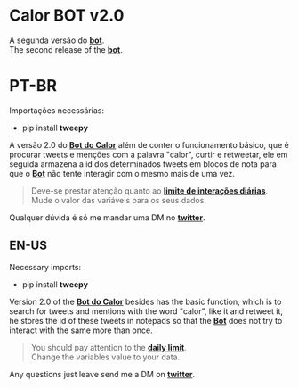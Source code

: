 # Calor BOT v2.0

A segunda versão do **[bot](https://twitter.com/bot_calor)**.<br>
The second release of the **[bot](https://twitter.com/bot_calor)**.

# PT-BR<br>
Importações necessárias:
- pip install **tweepy**

A versão 2.0 do **[Bot do Calor](https://twitter.com/bot_calor)** além de conter o funcionamento básico, que é procurar tweets e menções com a palavra "calor", curtir e retweetar, ele em seguida armazena a id dos determinados tweets em blocos de nota para que o **[Bot](https://twitter.com/bot_calor)** não tente interagir com o mesmo mais de uma vez.

>Deve-se prestar atenção quanto ao **[limite de interações diárias](https://help.twitter.com/pt/using-twitter/twitter-follow-limit)**.<br>
>Mude o valor das variáveis para os seus dados.

Qualquer dúvida é só me mandar uma DM no **[twitter](https://twitter.com/mtss_e)**.

## EN-US
Necessary imports:
- pip install **tweepy**

Version 2.0 of the **[Bot do Calor](https://twitter.com/bot_calor)** besides has the basic function, which is to search for tweets and mentions with the word "calor", like it and retweet it, he stores the id of these tweets in notepads so that the **[Bot](https://twitter.com/bot_calor)** does not try to interact with the same more than once.

>You should pay attention to the **[daily limit](https://help.twitter.com/en/using-twitter/twitter-follow-limit)**.<br>
>Change the variables value to your data.

Any questions just leave send me a DM on **[twitter](https://twitter.com/mtss_e)**.
